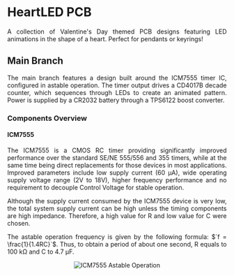 # HeartLED PCB

<p align="justify">A collection of Valentine's Day themed PCB designs featuring LED animations in the shape of a heart. Perfect for pendants or keyrings!</p>

## Main Branch

<p align="justify">The main branch features a design built around the ICM7555 timer IC, configured in astable operation. The timer output drives a CD4017B decade counter, which sequences through LEDs to create an animated pattern. Power is supplied by a CR2032 battery through a TPS6122 boost converter.</p>

### Components Overview

#### ICM7555

<p align="justify">The ICM7555 is a CMOS RC timer providing significantly improved performance over the standard SE/NE 555/556 and 355 timers, while at the same time being direct replacements for those devices in most applications. Improved parameters include low supply current (60 μA), wide operating supply voltage range (2V to 18V), higher frequency performance and no requirement to decouple Control Voltage for stable operation.</p>

<p align="justify">Although the supply current consumed by the ICM7555 device is very low, the total system supply current can be high unless the timing components are high impedance. Therefore, a high value for R and low value for C were chosen.</p>

<p align="justify">The astable operation frequency is given by the following formula: $`f = \frac{1}{1.4RC}`$. Thus, to obtain a period of about one second, R equals to 100 kΩ and C to 4.7 μF.</p>

<p align="center">
  <img src="https://github.com/user-attachments/assets/de4c9fd7-8dc7-401c-b42b-5cd8ceac5797" alt = "ICM7555 Astable Operation"/>
</p>
